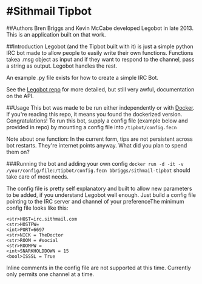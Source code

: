 #Sithmail Tipbot
=======
##Authors
Bren Briggs and Kevin McCabe developed Legobot in late 2013. This is an application built on that work. 

##Introduction
Legobot (and the Tipbot built with it) is just a simple python IRC bot made to allow people to easily write their own functions. 
Functions takea  .msg object as input and if they want to respond to the channel, pass a string as output. Legobot handles the rest. 

An example .py file exists for how to create a simple IRC Bot.

See the [Legobot repo](https://github.com/bbriggs/Legobot) for more detailed, but still very awful, documentation on the API. 

##Usage
This bot was made to be run either independently or with [Docker](https://www.docker.com/). If you're reading this repo, it means you found the dockerized version. Congratulations!
To run this bot, supply a config file (example below and provided in repo) by mounting a config file into `/tipbot/config.fecn`

Note about one function: In the current form, tips are not persistent across bot restarts. They're internet points anyway. What did you plan to spend them on?

###Running the bot and adding your own config
`docker run -d -it -v /your/config/file:/tipbot/config.fecn bbriggs/sithmail-tipbot` should take care of most needs. 

The config file is pretty self explanatory and built to allow new parameters to be added, if you understand Legobot well enough. 
Just build a config file pointing to the IRC server and channel of your preferenceThe minimum config file looks like this:
```
<str>HOST=irc.sithmail.com
<str>HOSTPW= 
<int>PORT=6697
<str>NICK = TheDoctor
<str>ROOM = #social
<str>ROOMPW = 
<int>SNARKHOLDDOWN = 15
<bool>ISSSL = True
```
Inline comments in the config file are not supported at this time. Currently only permits one channel at a time. 